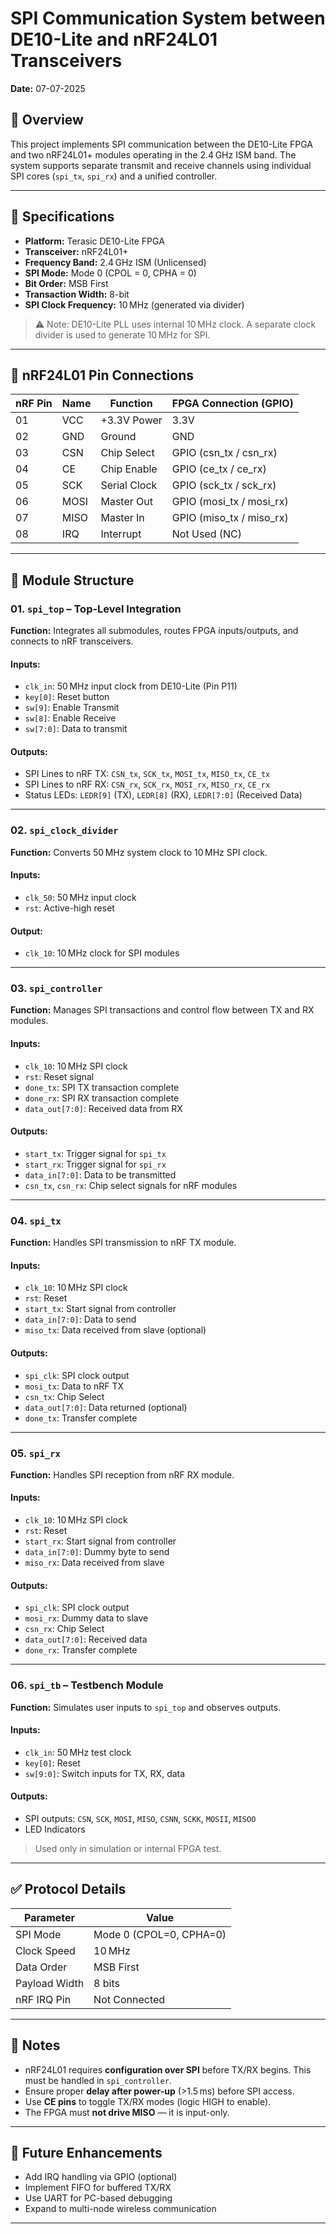 # SPI Communication System between DE10-Lite and nRF24L01 Transceivers  
**Date:** 07-07-2025

## 📡 Overview

This project implements SPI communication between the DE10-Lite FPGA and two nRF24L01+ modules operating in the 2.4 GHz ISM band. The system supports separate transmit and receive channels using individual SPI cores (`spi_tx`, `spi_rx`) and a unified controller.

---

## 🔧 Specifications

- **Platform:** Terasic DE10-Lite FPGA  
- **Transceiver:** nRF24L01+  
- **Frequency Band:** 2.4 GHz ISM (Unlicensed)  
- **SPI Mode:** Mode 0 (CPOL = 0, CPHA = 0)  
- **Bit Order:** MSB First  
- **Transaction Width:** 8-bit  
- **SPI Clock Frequency:** 10 MHz (generated via divider)

> ⚠️ Note: DE10-Lite PLL uses internal 10 MHz clock. A separate clock divider is used to generate 10 MHz for SPI.

---

## 🔌 nRF24L01 Pin Connections

| nRF Pin | Name   | Function         | FPGA Connection (GPIO) |
|---------|--------|------------------|-------------------------|
| 01      | VCC    | +3.3V Power      | 3.3V                    |
| 02      | GND    | Ground           | GND                     |
| 03      | CSN    | Chip Select      | GPIO (csn_tx / csn_rx)  |
| 04      | CE     | Chip Enable      | GPIO (ce_tx / ce_rx)    |
| 05      | SCK    | Serial Clock     | GPIO (sck_tx / sck_rx)  |
| 06      | MOSI   | Master Out       | GPIO (mosi_tx / mosi_rx)|
| 07      | MISO   | Master In        | GPIO (miso_tx / miso_rx)|
| 08      | IRQ    | Interrupt        | Not Used (NC)           |

---

## 🧩 Module Structure

### 01. `spi_top` – Top-Level Integration

**Function:** Integrates all submodules, routes FPGA inputs/outputs, and connects to nRF transceivers.

#### Inputs:
- `clk_in`: 50 MHz input clock from DE10-Lite (Pin P11)
- `key[0]`: Reset button
- `sw[9]`: Enable Transmit
- `sw[8]`: Enable Receive
- `sw[7:0]`: Data to transmit

#### Outputs:
- SPI Lines to nRF TX: `CSN_tx`, `SCK_tx`, `MOSI_tx`, `MISO_tx`, `CE_tx`
- SPI Lines to nRF RX: `CSN_rx`, `SCK_rx`, `MOSI_rx`, `MISO_rx`, `CE_rx`
- Status LEDs: `LEDR[9]` (TX), `LEDR[8]` (RX), `LEDR[7:0]` (Received Data)

---

### 02. `spi_clock_divider`

**Function:** Converts 50 MHz system clock to 10 MHz SPI clock.

#### Inputs:
- `clk_50`: 50 MHz input clock
- `rst`: Active-high reset

#### Output:
- `clk_10`: 10 MHz clock for SPI modules

---

### 03. `spi_controller`

**Function:** Manages SPI transactions and control flow between TX and RX modules.

#### Inputs:
- `clk_10`: 10 MHz SPI clock
- `rst`: Reset signal
- `done_tx`: SPI TX transaction complete
- `done_rx`: SPI RX transaction complete
- `data_out[7:0]`: Received data from RX

#### Outputs:
- `start_tx`: Trigger signal for `spi_tx`
- `start_rx`: Trigger signal for `spi_rx`
- `data_in[7:0]`: Data to be transmitted
- `csn_tx`, `csn_rx`: Chip select signals for nRF modules

---

### 04. `spi_tx`

**Function:** Handles SPI transmission to nRF TX module.

#### Inputs:
- `clk_10`: 10 MHz SPI clock
- `rst`: Reset
- `start_tx`: Start signal from controller
- `data_in[7:0]`: Data to send
- `miso_tx`: Data received from slave (optional)

#### Outputs:
- `spi_clk`: SPI clock output
- `mosi_tx`: Data to nRF TX
- `csn_tx`: Chip Select
- `data_out[7:0]`: Data returned (optional)
- `done_tx`: Transfer complete

---

### 05. `spi_rx`

**Function:** Handles SPI reception from nRF RX module.

#### Inputs:
- `clk_10`: 10 MHz SPI clock
- `rst`: Reset
- `start_rx`: Start signal from controller
- `data_in[7:0]`: Dummy byte to send
- `miso_rx`: Data received from slave

#### Outputs:
- `spi_clk`: SPI clock output
- `mosi_rx`: Dummy data to slave
- `csn_rx`: Chip Select
- `data_out[7:0]`: Received data
- `done_rx`: Transfer complete

---

### 06. `spi_tb` – Testbench Module

**Function:** Simulates user inputs to `spi_top` and observes outputs.

#### Inputs:
- `clk_in`: 50 MHz test clock
- `key[0]`: Reset
- `sw[9:0]`: Switch inputs for TX, RX, data

#### Outputs:
- SPI outputs: `CSN`, `SCK`, `MOSI`, `MISO`, `CSNN`, `SCKK`, `MOSII`, `MISOO`
- LED Indicators

> Used only in simulation or internal FPGA test.

---

## ✅ Protocol Details

| Parameter     | Value         |
|---------------|---------------|
| SPI Mode      | Mode 0 (CPOL=0, CPHA=0) |
| Clock Speed   | 10 MHz        |
| Data Order    | MSB First     |
| Payload Width | 8 bits        |
| nRF IRQ Pin   | Not Connected |

---

## 📌 Notes

- nRF24L01 requires **configuration over SPI** before TX/RX begins. This must be handled in `spi_controller`.
- Ensure proper **delay after power-up** (>1.5 ms) before SPI access.
- Use **CE pins** to toggle TX/RX modes (logic HIGH to enable).
- The FPGA must **not drive MISO** — it is input-only.

---

## 📁 Future Enhancements

- Add IRQ handling via GPIO (optional)
- Implement FIFO for buffered TX/RX
- Use UART for PC-based debugging
- Expand to multi-node wireless communication

---

